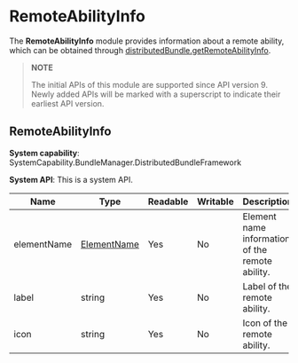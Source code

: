 # RemoteAbilityInfo

The **RemoteAbilityInfo** module provides information about a remote ability, which can be obtained through [distributedBundle.getRemoteAbilityInfo](js-apis-distributedBundleManager.md).

> **NOTE**
>
> The initial APIs of this module are supported since API version 9. Newly added APIs will be marked with a superscript to indicate their earliest API version.

## RemoteAbilityInfo

**System capability**: SystemCapability.BundleManager.DistributedBundleFramework

**System API**: This is a system API.

| Name       | Type                                        | Readable| Writable| Description                   |
| ----------- | -------------------------------------------- | ---- | ---- | ----------------------- |
| elementName | [ElementName](js-apis-bundleManager-elementName.md) | Yes  | No  | Element name information of the remote ability.      |
| label       | string                                       | Yes  | No  | Label of the remote ability.  |
| icon        | string                                       | Yes  | No  | Icon of the remote ability.|
